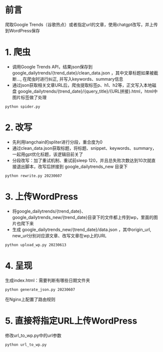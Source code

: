 # 前言

爬取Google Trends（谷歌热点）或者指定url的文章，使用chatgpt改写，并上传到WordPress保存

# 1. 爬虫
* 调用Google Trends API，结果json保存到 google_dailytrends/{trend_date}/clean_data.json ，其中文章标题如果被截断..., 在爬虫时进行纠正, 并写入keywords、summary信息
* 通过json获取相关文章URL后，爬虫提取标签p、h1、h2等，正文写入本地磁盘 google_dailytrends/{trend_date}/{query_title}/{URL拼接}.html，html中图片标签做了处理

```
python spider.py
```

# 2. 改写
* 先利用langchain的spliter进行分段，重合度为0
* 通过clean_data.json获取标题，将标题、snippet、keywords、summary，一起用gpt优化标题，该逻辑目前关了
* 分段改写：加了重试机制、重试前sleep 120，并且总失败次数达到10次就直接退出脚本，改写后拼接到 google_dailytrends_new 目录下

```
python rewrite.py 20230607
```

# 3. 上传WordPress
* 将google_dailytrends/{trend_date}、google_dailytrends_new/{trend_date}目录下的文件都上传到wp，里面的图片也爬下来
* 生成 google_dailytrends_new/{trend_date}/data.json ，其中origin_url, new_url分别对应源文章、改写文章在wp上的URL
```
python upload_wp.py 20230613
```

# 4. 呈现
生成index.html：需要判断有哪些日期文件夹

```
python generate_json.py 20230607
```

在Nginx上配置了路由规则

# 5. 直接将指定URL上传WordPress
修改url_to_wp.py中的url参数
```
python url_to_wp.py
```